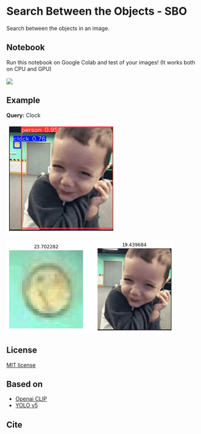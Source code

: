 # Search Between the Objects - SBO

Search between the objects in an image.

## Notebook
Run this notebook on Google Colab and test of your images!
(It works both on CPU and GPU)

[<img src="https://colab.research.google.com/assets/colab-badge.svg" align="center">](https://colab.research.google.com/github/mehrdad-dev/SBO/blob/master/notebooks/search_objects_on_images.ipynb)


## Example
**Query:** Clock


![Mehrdad Mohammadian](https://raw.githubusercontent.com/mehrdad-dev/SBO/main/test_images/ex1.png)

![Mehrdad Mohammadian](https://raw.githubusercontent.com/mehrdad-dev/SBO/main/test_images/ex1-1.png)

## License

[MIT license]()

## Based on
- [Openai CLIP]()
- [YOLO v5]()


## Cite
